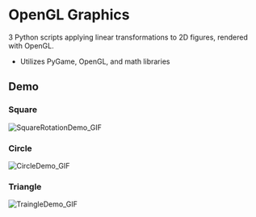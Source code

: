 # OpenGL Graphics
3 Python scripts applying linear transformations to 2D figures, rendered with OpenGL.
* Utilizes PyGame, OpenGL, and math libraries



## Demo
### Square
![SquareRotationDemo_GIF](https://github.com/AMahouch/OpenGL_Graphics/assets/97981126/80a4b77d-1a32-4935-a3d8-8103e1417a45)

### Circle
![CircleDemo_GIF](https://github.com/AMahouch/OpenGL_Graphics/assets/97981126/eec6abeb-784e-48ff-98ae-e2ae4b21cc3f)

### Triangle
![TraingleDemo_GIF](https://github.com/AMahouch/OpenGL_Graphics/assets/97981126/32050593-70d3-4ffc-9420-8e97e5e5de5d)
